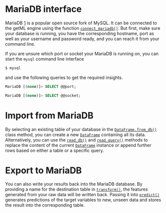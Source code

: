 # MariaDB interface

MariaDB [1] is a popular open source fork of MySQL. It can be
connected to the getML engine using the function
[`connect_mariadb()`](getml/database/connect_mariadb). But first, make sure your
database is running, you have the corresponding hostname, port as well
as your username and password ready, and you can reach it from your command line.

If you are unsure which port or socket your MariaDB is running
on, you can start the `mysql` command line interface 

```bash
$ mysql
```
and use the following queries to get the required insights.

```sql
MariaDB [(none)]> SELECT @@port;

MariaDB [(none)]> SELECT @@socket;
```

# Import from MariaDB

By selecting an existing table of your database in the [`DataFrame.from_db()`](getml/data/DataFrame/from_db) class method, you can create a new [`DataFrame`](getml/data/DataFrame) containing all its data.
Alternatively, you can use the [`read_db()`](getml/data/DataFrame/read_db) and [`read_query()`](getml/data/DataFrame/read_query) methods to replace the content of the current [`DataFrame`](getml/data/DataFrame) instance or append further rows based on either a table or a specific query.

# Export to MariaDB

You can also write your results back into the MariaDB database. By providing a name for the destination table in [`transform()`](getml/pipeline/Pipeline/transform), the features generated from your raw data will be written back. Passing it into [`predict()`](getml/pipeline/Pipeline/predict) generates predictions of the target variables to new, unseen data and stores the result into the corresponding table.

[1]: https://mariadb.org/
